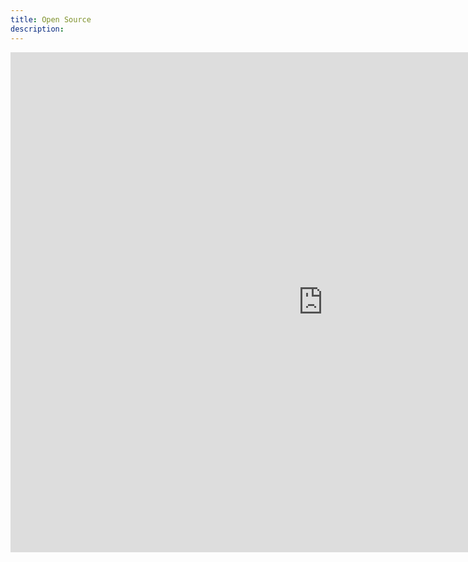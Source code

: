 ```yaml
---
title: Open Source
description:
---
```


<iframe src="https://github.com/onmyway133/blog/issues/5" frameborder="0" allowfullscreen style="width:1000px;height:800px;"></iframe>
